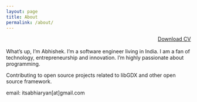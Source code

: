 ```yaml
---
layout: page
title: About
permalink: /about/
---
```


<div style="text-align: right"><a href="/static/cv/cv.pdf">Download CV</a></div>
<br>
What’s up, I’m Abhishek. I’m a software engineer living in India. I am a fan of technology, entrepreneurship and innovation. I’m highly passionate about programming.

Contributing to open source projects related to libGDX and other open source framework.

email: itsabhiaryan[at]gmail.com
